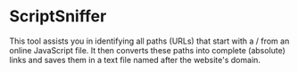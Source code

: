 # ScriptSniffer
This tool assists you in identifying all paths (URLs) that start with a / from an online JavaScript file. It then converts these paths into complete (absolute) links and saves them in a text file named after the website's domain.
